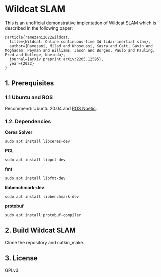 # Wildcat SLAM

This is an unofficial demonstrative implentation of Wildcat SLAM which is described in the following paper:  
```
@article{ramezani2022wildcat,
  title={Wildcat: Online continuous-time 3d lidar-inertial slam},
  author={Ramezani, Milad and Khosoussi, Kasra and Catt, Gavin and Moghadam, Peyman and Williams, Jason and Borges, Paulo and Pauling, Fred and Kottege, Navinda},
  journal={arXiv preprint arXiv:2205.12595},
  year={2022}
}
```

## 1. Prerequisites
### 1.1 **Ubuntu** and **ROS**
Recommend: Ubuntu 20.04 and [ROS Noetic](http://wiki.ros.org/ROS/Installation).

### 1.2. Dependencies
**Ceres Solver**
```shell
sudo apt install libceres-dev
```
**PCL**
```shell
sudo apt install libpcl-dev
```
**fmt**
```shell
sudo apt install libfmt-dev
```
**libbenchmark-dev**
```shell
sudo apt install libbenchmark-dev
```
**protobuf**
```shell
sudo apt install protobuf-compiler
```

## 2. Build Wildcat SLAM
Clone the repository and catkin_make.

## 3. License
GPLv3.
